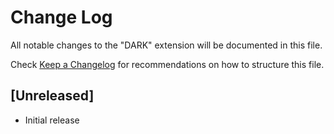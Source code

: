 # Change Log

All notable changes to the "DARK" extension will be documented in this file.

Check [Keep a Changelog](http://keepachangelog.com/) for recommendations on how to structure this file.

## [Unreleased]

- Initial release
